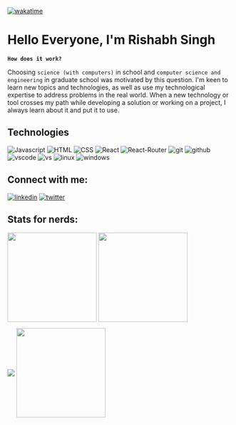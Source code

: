 [![wakatime](https://wakatime.com/badge/user/bfda4310-9ecd-4e7f-b52f-34ddaba40171.svg)](https://wakatime.com/@bfda4310-9ecd-4e7f-b52f-34ddaba40171)
 # Hello Everyone, I'm Rishabh Singh
 
**`How does it work?`**

Choosing `science (with computers)` in school and `computer science and engineering` in graduate school was motivated by this question. I'm keen to learn new topics and technologies, as well as use my technological expertise to address problems in the real world. When a new technology or tool crosses my path while developing a solution or working on a project, I always learn about it and put it to use.
## Technologies
![Javascript](https://img.shields.io/badge/JavaScript-F7DF1E?style=for-the-badge&logo=JavaScript&logoColor=white) ![HTML](https://img.shields.io/badge/HTML5-E34F26?style=for-the-badge&logo=html5&logoColor=white) ![CSS](https://img.shields.io/badge/CSS3-1572B6?style=for-the-badge&logo=css3&logoColor=white) ![React](https://img.shields.io/badge/React-20232A?style=for-the-badge&logo=react&logoColor=61DAFB) ![React-Router](https://img.shields.io/badge/React_Router-CA4245?style=for-the-badge&logo=react-router&logoColor=white) ![git](https://img.shields.io/badge/Git-ff0000?style=for-the-badge&logo=github&logoColor=white) ![github](https://img.shields.io/badge/GitHub-100000?style=for-the-badge&logo=git&logoColor=white) ![vscode](https://img.shields.io/badge/VS_Code-2E7EB0?style=for-the-badge&logo=Visual-Studio-Code&logoColor=white) ![vs](https://img.shields.io/badge/Visual_Studio-5C2D91?style=for-the-badge&logo=Visual-Studio&logoColor=white) ![linux](https://img.shields.io/badge/Linux-FCC624?style=for-the-badge&logo=linux&logoColor=black) ![windows](https://img.shields.io/badge/Windows-0078D6?style=for-the-badge&logo=windows&logoColor=white)
## Connect with me:

[![linkedin](https://img.shields.io/badge/LinkedIn-Rishabhsingh-0077B5?style=for-the-badge&logo=linkedin&logoColor=white)](https://www.linkedin.com/in/rishabh-singh22/) [![twitter](https://img.shields.io/badge/twitter-RIshabhSingh-1D9BF0?style=for-the-badge&logo=twitter&logoColor=white)](https://twitter.com/Rishabh19005463) 

## Stats for nerds:

<p>
  <img height="200" align="center" src="https://github-readme-stats.vercel.app/api/top-langs/?username=Rcoder-singh&theme=transparent&layout=compact&langs_count=16" />
<!--  <img   align="center" src="https://github-readme-stats.vercel.app/api?username=Rcoder-singh&theme=transparent&show_icons=true&text_color=D93A7C" /> -->
  <img height="200" align="center" src="https://github-readme-stats.vercel.app/api/wakatime?username=Rcoder_singh&theme=transparent&layout=compact">
</p>
<p>
  <img align="center" src="https://github-readme-stats.vercel.app/api?username=Rcoder-singh&theme=transparent&show_icons=true&text_color=D93A7C" />
  <img align="center" height="200"  src="https://camo.githubusercontent.com/8847cc086ad4e08b4d52c0588b0e641fc8364c2fde6a09cdf8144ae75a537e0f/68747470733a2f2f6769646967692e636f6d2f63646e2f6c6f76652e676966">
</p>

